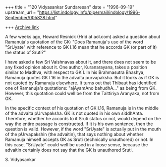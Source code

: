 +++
title = "120 Vidyasankar Sundaresan"
date = "1996-09-19"
upstream_url = "https://list.indology.info/pipermail/indology/1996-September/005828.html"

+++
[Archive link](https://list.indology.info/pipermail/indology/1996-September/005828.html)


A few weeks ago, Howard Resnick (Hrid at aol.com) asked a question about
Ramanuja's quotation of the GK: "Does Ramanuja's use of the word
"SrUyate" with reference to GK I.16 mean that he accords GK (or part of 
it) the status of Sruti?"

I have asked a few Sri Vaishnavas about it, and there does not seem to be
any fixed opinion about it. One author, Kuranarayana, takes a position
similar to Madhva, with respect to GK I. In his Brahmasutra Bhashya,
Ramanuja quotes GK I.16 in the advaita purvapaksha. But it looks as if
GK is not quoted by Ramanuja elsewhere. It turns out that Thibaut has
identified one of Ramanuja's quotations: "ajAyamAno bahudhA..." as being
from GK. However, this quotation could well be from the Taittiriya
Aranyaka, not from GK. 

In the specific context of his quotation of GK I.16, Ramanuja is in the
middle of the advaita pUrvapaksha. GK is not quoted in his own siddhAnta.
Therefore, whether he accords to it Sruti status or not, would depend on
the way the entire passage is constructed. If it is his own sentence, then
the question is valid. However, if the word "SrUyate" is actually put in
the mouth of the pUrvapakshin (the advaitin), that says nothing about
whether Ramanuja himself accepts GK as Sruti (technically unauthored) or
not. In this case, "SrUyate" could well be used in a loose sense, because
the advaitin certainly does not say that the GK is unauthored Sruti. 


S. Vidyasankar






